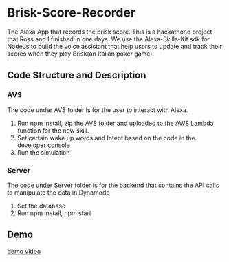 # Brisk-Score-Recorder
The Alexa App that records the brisk score.
This is a hackathone project that Ross and I finished in one days. We use the Alexa-Skills-Kit sdk for NodeJs to build the voice assistant
 that help users to update and track their scores when they play Brisk(an Italian poker game).
 ## Code Structure and Description
 ### AVS
 The code under AVS folder is for the user to interact with Alexa.
 1. Run npm install, zip the AVS folder and uploaded to the AWS Lambda function for the new skill.
 2. Set certain wake up words and Intent based on the code in the developer console
 3. Run the simulation
 ### Server
 The code under Server folder is for the backend that contains the API calls to manipulate the data in Dynamodb
 1. Set the database
 2. Run npm install, npm start
 ## Demo
 [demo video](https://youtu.be/Dpg6oDQdcKg)
